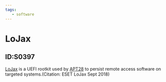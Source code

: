 ```yaml
---
tags:
   - software
---
```

# LoJax
## ID:S0397
[LoJax](software/S0397) is a UEFI rootkit used by [APT28](groups/G0007) to persist remote access software on targeted systems.(Citation: ESET LoJax Sept 2018)
